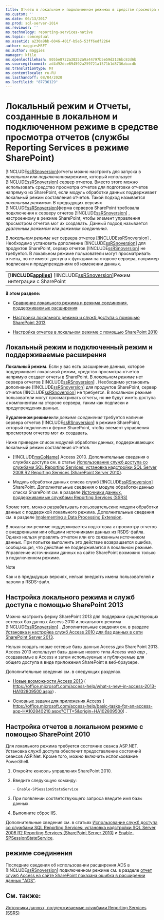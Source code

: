 ```yaml
---
title: Отчеты в локальном и подключенном режимах в средстве просмотра отчетов (Reporting Services в режиме интеграции с SharePoint) | Документация Майкрософт
ms.custom: ''
ms.date: 06/13/2017
ms.prod: sql-server-2014
ms.reviewer: ''
ms.technology: reporting-services-native
ms.topic: conceptual
ms.assetid: a230a9bb-6046-401f-b5e5-53ff6edf2264
author: maggiesMSFT
ms.author: maggies
manager: kfile
ms.openlocfilehash: 805be8722a38252a9a44797b5e59d2136bc83d6b
ms.sourcegitcommit: ad4d92dce894592a259721a1571b1d8736abacdb
ms.translationtype: MT
ms.contentlocale: ru-RU
ms.lasthandoff: 08/04/2020
ms.locfileid: "87736129"
---
```

# <a name="local-mode-vs-connected-mode-reports-in-the-report-viewer-reporting-services-in-sharepoint-mode"></a>Локальный режим и Отчеты, созданные в локальном и подключенном режиме в средстве просмотра отчетов (службы Reporting Services в режиме SharePoint)
  [!INCLUDE[ssRSnoversion](../includes/ssrsnoversion-md.md)]отчеты можно настроить для запуска в *локальном* или *подключенном*режиме, который использует [!INCLUDE[ssRSnoversion](../includes/ssrsnoversion-md.md)] сервер отчетов. Вместо этого можно использовать средство просмотра отчетов для подготовки отчетов напрямую из SharePoint, если модуль обработки данных поддерживает локальный режим составления отчетов. Такой подход называется *локальным режимом*. В предыдущих версиях [!INCLUDE[ssRSnoversion](../includes/ssrsnoversion-md.md)]ферма серверов SharePoint требовала подключения к серверу отчетов [!INCLUDE[ssRSnoversion](../includes/ssrsnoversion-md.md)] , настроенному в режиме SharePoint, чтобы элемент управления просмотром отчетов мог их создавать. Данный подход называется *удаленным режимом* или *режимом соединения*.  
  
 В *локальном режиме* нет сервера отчетов [!INCLUDE[ssRSnoversion](../includes/ssrsnoversion-md.md)] . Необходимо установить дополнение [!INCLUDE[ssRSnoversion](../includes/ssrsnoversion-md.md)] для продуктов SharePoint, сервер отчетов [!INCLUDE[ssRSnoversion](../includes/ssrsnoversion-md.md)] не требуется. В локальном режиме пользователи могут просматривать отчеты, но не имеют доступа к функциям на стороне сервера, например подпискам и предупреждениям об изменении данных.  
  
||  
|-|  
|**[!INCLUDE[applies](../includes/applies-md.md)]**  [!INCLUDE[ssRSnoversion](../includes/ssrsnoversion-md.md)]Режим интеграции с SharePoint|  
  
 **В этом разделе:**  
  
-   [Сравнение локального режима и режима соединения, поддерживаемые расширения](#bkmk_local_vs_connected)  
  
-   [Настройка локального режима и служб доступа с помощью SharePoint 2013](#bkmk_local_mode_sharepoint2013)  
  
-   [Настройка отчетов в локальном режиме с помощью SharePoint 2010](#bkmk_local_mode_sharepoint2010)  
  
##  <a name="local-mode-vs-connected-mode-and-supported-extensions"></a><a name="bkmk_local_vs_connected"></a>Локальный режим и подключенный режим и поддерживаемые расширения  
 **Локальный режим.** Если у вас есть расширение данных, которое поддерживает локальный режим, средство просмотра отчетов напрямую создает отчеты в SharePoint. В *локальном режиме* нет сервера отчетов [!INCLUDE[ssRSnoversion](../includes/ssrsnoversion-md.md)] . Необходимо установить дополнение [!INCLUDE[ssRSnoversion](../includes/ssrsnoversion-md.md)] для продуктов SharePoint, сервер отчетов [!INCLUDE[ssRSnoversion](../includes/ssrsnoversion-md.md)] не требуется. В локальном режиме пользователи могут просматривать отчеты, но **не** будут иметь доступа к компонентам на стороне сервера, таким как подписки и предупреждения данных.  
  
 В**удаленном режиме**или *режиме соединения* требуется наличие сервера отчетов [!INCLUDE[ssRSnoversion](../includes/ssrsnoversion-md.md)] в режиме SharePoint, который подключен к ферме SharePoint, чтобы элемент управления просмотром отчетов мог их создавать.  
  
 Ниже приведен список модулей обработки данных, поддерживающих локальный режим составления отчетов.  
  
-   [!INCLUDE[msCoName](../includes/msconame-md.md)] Access 2010. Дополнительные сведения о службах доступа см. в статье [Использование служб доступа со службами SQL Reporting Services: установка надстройки SQL Server 2008 R2 Reporting Services (SharePoint Server 2010)](https://go.microsoft.com/fwlink/?LinkId=192686).  
  
-   Модуль обработки данных списка служб [!INCLUDE[ssRSnoversion](../includes/ssrsnoversion-md.md)] SharePoint. Дополнительные сведения о модуле обработки данных списка SharePoint см. в разделе [Источники данных, поддерживаемые службами Reporting Services (SSRS)](create-deploy-and-manage-mobile-and-paginated-reports.md)  
  
 Кроме того, можно разрабатывать пользовательские модули обработки данных с поддержкой локального режима. Дополнительные сведения см. в разделе [Implementing a Data Processing Extension](extensions/data-processing/implementing-a-data-processing-extension.md).  
  
 В локальном режиме поддерживается подготовка к просмотру отчетов с внедренными или общими источниками данных из RSDS-файла. Однако нельзя управлять отчетом или его связанным источником данных. При попытке выполнить это действие возвращается ошибка, сообщающая, что действие не поддерживается в локальном режиме. Управление источниками данных на сайте SharePoint возможно только в подключенном режиме.  
  
> [!NOTE]  
>  Как и в предыдущих версиях, нельзя внедрять имена пользователей и пароли в RSDS-файл.  
  
##  <a name="configure-local-mode-and-access-services-with-sharepoint-2013"></a><a name="bkmk_local_mode_sharepoint2013"></a>Настройка локального режима и служб доступа с помощью SharePoint 2013  
 Можно настроить ферму SharePoint 2013 для поддержки существующих сетевых баз данных Access 2010 и локального режима [!INCLUDE[ssRSnoversion](../includes/ssrsnoversion-md.md)] . Дополнительные сведения см. в разделе [Установка и настройка служб Access 2010 для баз данных в сети SharePoint Server 2013](https://technet.microsoft.com/library/ee748653\(office.15\).aspx).  
  
 Нельзя создать новые сетевые базы данных Access для SharePoint 2013. Access 2013 использует базы данных нового типа *Access web app* , создаваемые в Access и затем используемые и публикуемые для общего доступа в виде приложения SharePoint в веб-браузере.  
  
 Дополнительные сведения см. в следующих разделах.  
  
-   [Новые возможности Access 2013](https://office.microsoft.com/access-help/what-s-new-in-access-2013-HA102809500.aspx) ( https://office.microsoft.com/access-help/what-s-new-in-access-2013-HA102809500.aspx) .  
  
-   [Основные задачи для приложения Access](https://office.microsoft.com/access-help/basic-tasks-for-an-access-app-HA102840210.aspx?CTT=5&origin=HA102809500) ( https://office.microsoft.com/access-help/basic-tasks-for-an-access-app-HA102840210.aspx?CTT=5&origin=HA102809500) .  
  
##  <a name="configure-local-mode-reporting-with-sharepoint-2010"></a><a name="bkmk_local_mode_sharepoint2010"></a>Настройка отчетов в локальном режиме с помощью SharePoint 2010  
 Для локального режима требуется состояние сеанса ASP.NET. Установка служб доступа обеспечит предоставление состояний сеансов ASP.Net. Кроме того, можно включить использование PowerShell.  
  
1.  Откройте консоль управления SharePoint 2010.  
  
2.  Введите следующую команду:  
  
    ```  
    - Enable-SPSessionStateService  
    ```  
  
3.  При появлении соответствующего запроса введите имя базы данных.  
  
4.  Выполните сброс IIS.  
  
 Дополнительные сведения см. в статьях [Использование служб доступа со службами SQL Reporting Services: установка надстройки SQL Server 2008 R2 Reporting Services (SharePoint Server 2010)](https://go.microsoft.com/fwlink/?LinkId=192686) и [Enable-SPSessionStateService](https://technet.microsoft.com/library/ff607857\(v=office.15\).aspx).  
  
## <a name="connected-mode"></a>режиме соединения  
 Последние сведения об использовании расширения ADS в [!INCLUDE[ssRSnoversion](../includes/ssrsnoversion-md.md)] подключенном режиме см. в разделе [отчет служб Access на сайте SharePoint показана ошибка в расширении данных "ADS"](https://social.technet.microsoft.com/wiki/contents/articles/25298.access-services-report-in-sharepoint-site-shows-error-in-data-extension-ads.aspx).  
  
## <a name="see-also"></a>См. также:  
 [Источники данных, поддерживаемые службами Reporting Services (SSRS)](create-deploy-and-manage-mobile-and-paginated-reports.md)  
  
